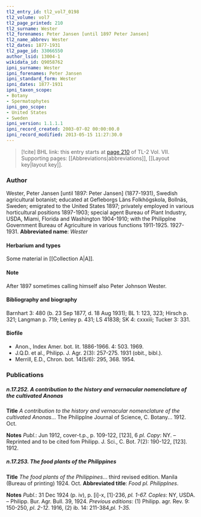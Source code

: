 ```yaml
---
tl2_entry_id: tl2_vol7_0198
tl2_volume: vol7
tl2_page_printed: 210
tl2_surname: Wester
tl2_forenames: Peter Jansen [until 1897 Peter Jansen]
tl2_name_abbrev: Wester
tl2_dates: 1877-1931
tl2_page_id: 33066550
author_lsid: 13004-1
wikidata_id: Q9058762
ipni_surname: Wester
ipni_forenames: Peter Jansen
ipni_standard_form: Wester
ipni_dates: 1877-1931
ipni_taxon_scope: 
- Botany
- Spermatophytes
ipni_geo_scope: 
- United States
- Sweden
ipni_version: 1.1.1.1
ipni_record_created: 2003-07-02 00:00:00.0
ipni_record_modified: 2013-05-15 11:27:30.0
---
```



> [!cite] BHL link: this entry starts at [page 210](https://www.biodiversitylibrary.org/page/33066550) of TL-2 Vol. VII.
> Supporting pages: [[Abbreviations|abbreviations]], [[Layout key|layout key]].

### Author

Wester, Peter Jansen \[until 1897: Peter Jansen\] (1877-1931), Swedish agricultural botanist; educated at Gefleborgs Läns Folkhögskola, Bollnäs, Sweden; emigrated to the United States 1897; privately employed in various horticultural positions 1897-1903; special agent Bureau of Plant Industry, USDA, Miami, Florida and Washington 1904-1910; with the Philipplne Government Bureau of Agriculture in various functions 1911-1925. 1927-1931. 
**Abbreviated name**: *Wester*

#### Herbarium and types

Some material in [[Collection A|A]].

#### Note

After 1897 sometimes calling himself also Peter Johnson Wester.

#### Bibliography and biography

Barnhart 3: 480 (b. 23 Sep 1877, d. 18 Aug 1931); BL 1: 123, 323; Hirsch p. 321; Langman p. 719; Lenley p. 431; LS 41838; SK 4: cxxxiii; Tucker 3: 331.

#### Biofile

- Anon., Index Amer. bot. lit. 1886-1966. 4: 503. 1969.
- J.Q.D. et al., Philipp. J. Agr. 2(3): 257-275. 1931 (obit., bibl.).
- Merrill, E.D., Chron. bot. 14(5/6): 295, 368. 1954.

### Publications

##### n.17.252. A contribution to the history and vernacular nomenclature of the cultivated Anonas

**Title**
*A contribution to the history and vernacular nomenclature of the cultivated Anonas*... The Philipplne Journal of Science, C. Botany... 1912. Oct.

**Notes**
*Publ*.: Jun 1912, cover-t.p., p. 109-122, \[123\], 6 *pl. Copy*: NY. – Reprinted and to be cited fom Philipp. J. Sci., C. Bot. 7(2): 190-122, \[123\]. 1912.

##### n.17.253. The food plants of the Philippines

**Title**
*The food plants of the Philippines*... third revised edition. Manila (Bureau of printing) 1924. Oct.
**Abbreviated title**: *Food pl. Philipplnes*.

**Notes**
*Publ*.: 31 Dec 1924 (p. iv), p. \[i\]-x, \[1\]-236, *pl. 1-67. Coples*: NY, USDA. – Philipp. Bur. Agr. Bull. 39, 1924.
*Previous editions*: (1) Philipp. agr. Rev. 9: 150-250, *pl*. *2-12*. 1916, (2) ib. 14: 211-384,*pl. 1-35.*

